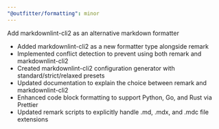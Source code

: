 ```yaml
---
"@outfitter/formatting": minor
---
```


Add markdownlint-cli2 as an alternative markdown formatter

- Added markdownlint-cli2 as a new formatter type alongside remark
- Implemented conflict detection to prevent using both remark and markdownlint-cli2
- Created markdownlint-cli2 configuration generator with standard/strict/relaxed presets
- Updated documentation to explain the choice between remark and markdownlint-cli2
- Enhanced code block formatting to support Python, Go, and Rust via Prettier
- Updated remark scripts to explicitly handle .md, .mdx, and .mdc file extensions